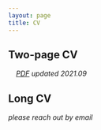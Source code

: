 ```yaml
---
layout: page
title: CV
---
```


## Two-page CV
&nbsp; &nbsp; [*PDF*](./CVguo2p202201.pdf)
*updated 2021.09*

## Long CV 
*please reach out by email*
